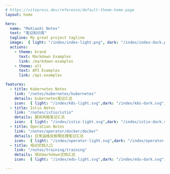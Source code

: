 ```yaml
---
# https://vitepress.dev/reference/default-theme-home-page
layout: home

hero:
  name: "MoXiaoXi Notes"
  text: "笔记知识库"
  tagline: My great project tagline
  image:  { light: "/index/index-light.png", dark: "/index/index-dark.png",alt: "logo" }
  actions:
    - theme: brand
      text: Markdown Examples
      link: /markdown-examples
    - theme: alt
      text: API Examples
      link: /api-examples

features:
  - title: Kubernetes Notes
    link: "/notes/kubernetes/kubernetes"
    details: kubernetes笔记汇总
    icon:  { light: "/index/k8s-light.svg",dark: "/index/k8s-dark.svg",alt: "", width: "", height: "" }
  - title: Istio Notes
    link: "/notes/istio/istio"
    details: 服务网格笔记汇总
    icon:  { light: "/index/istio-light.svg",dark: "/index/istio-dark.svg",alt: "", width: "", height: "" }
  - title: Operation Notes
    link: "/notes/operator/docker/docker"
    details: 日常运维及故障处理笔记汇总
    icon:  { light: "/index/operator-light.svg",dark: "/index/operator-dark.svg",alt: "", width: "", height: "" }
  - title: 培训文档入口
    link: "/notes/training/training"
    details: 培训markdown文档汇总
    icon:  { light: "/index/edu-light.svg",dark: "/index/edu-dark.svg",alt: "", width: "", height: "" }

---
```


